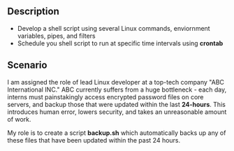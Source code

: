 ## Description
* Develop a shell script using several Linux commands, enviornment 
variables, pipes, and filters 
* Schedule you shell script to run at specific time intervals using 
**crontab**

## Scenario 

I am assigned the role of lead Linux developer at a top-tech company "ABC 
International INC." ABC currently suffers from a huge bottleneck - each 
day, interns must painstakingly access encrypted password files on core 
servers, and backup those that were updated within the last **24-hours**. 
This 
introduces human error, lowers security, and takes an unreasonable amount 
of work. 

My role is to create a script **backup.sh** which automatically backs up 
any of these files that have been updated within the past 24 hours. 
